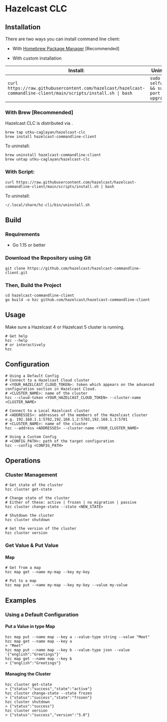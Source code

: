 # Hazelcast CLC

## Installation
There are two ways you can install command line client:
* With [Homebrew Package Manager](https://brew.sh) [Recommended]

* With custom installation

| Install:                                                                                                        | Uninstall:                                       |
| ------------------------------------------------------------------------------------------------------------    | -----------------------------------------------  |
| `curl https://raw.githubusercontent.com/hazelcast/hazelcast-commandline-client/main/scripts/install.sh \| bash` | `sudo port selfupdate && sudo port upgrade gh`   |

### With Brew [Recommended]
Hazelcast CLC is distributed via .

```
brew tap utku-caglayan/hazelcast-clc
brew install hazelcast-commandline-client
```
To uninstall:
```
brew uninstall hazelcast-commandline-client
brew untap utku-caglayan/hazelcast-clc
```
### With Script:
```
curl https://raw.githubusercontent.com/hazelcast/hazelcast-commandline-client/main/scripts/install.sh | bash
```
To uninstall:
```
~/.local/share/hz-cli/bin/uninstall.sh
```
## Build
### Requirements
* Go 1.15 or better
### Download the Repository using Git
```
git clone https://github.com/hazelcast/hazelcast-commandline-client.git
```

### Then, Build the Project

```
cd hazelcast-commandline-client
go build -o hzc github.com/hazelcast/hazelcast-commandline-client
```

## Usage

Make sure a Hazelcast 4 or Hazelcast 5 cluster is running.

```
# Get help
hzc --help
# or interactively
hzc
```

## Configuration
```
# Using a Default Config
# Connect to a Hazelcast Cloud cluster
# <YOUR_HAZELCAST_CLOUD_TOKEN>: token which appears on the advanced
configuration section in Hazelcast Cloud.
# <CLUSTER_NAME>: name of the cluster
hzc --cloud-token <YOUR_HAZELCAST_CLOUD_TOKEN> --cluster-name <CLUSTER_NAME>

# Connect to a Local Hazelcast cluster
# <ADDRESSES>: addresses of the members of the Hazelcast cluster
e.g. 192.168.1.1:5702,192.168.1.2:5703,192.168.1.3:5701
# <CLUSTER_NAME>: name of the cluster
hzc --address <ADDRESSES> --cluster-name <YOUR_CLUSTER_NAME>

# Using a Custom Config
# <CONFIG_PATH>: path of the target configuration
hzc --config <CONFIG_PATH>
```

## Operations

### Cluster Management
```
# Get state of the cluster
hzc cluster get-state

# Change state of the cluster
# Either of these: active | frozen | no_migration | passive
hzc cluster change-state --state <NEW_STATE>

# Shutdown the cluster
hzc cluster shutdown

# Get the version of the cluster
hzc cluster version
```

### Get Value & Put Value

#### Map

```
# Get from a map
hzc map get --name my-map --key my-key

# Put to a map
hzc map put --name my-map --key my-key --value my-value
```

## Examples

### Using a Default Configuration

#### Put a Value in type Map
```
hzc map put --name map --key a --value-type string --value "Meet"
hzc map get --name map --key a
> "Meet"
hzc map put --name map --key b --value-type json --value '{"english":"Greetings"}'
hzc map get --name map --key b
> {"english":"Greetings"}
```

#### Managing the Cluster
```
hzc cluster get-state
> {"status":"success","state":"active"}
hzc cluster change-state --state frozen
> {"status":"success","state":"frozen"}
hzc cluster shutdown
> {"status":"success"}
hzc cluster version
> {"status":"success","version":"5.0"}
```
